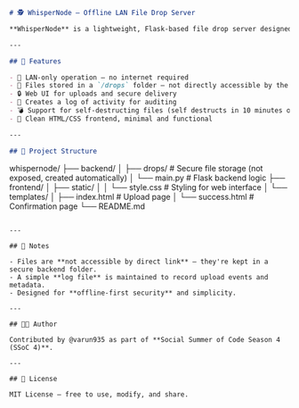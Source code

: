 ```markdown
# 🕵️ WhisperNode – Offline LAN File Drop Server

**WhisperNode** is a lightweight, Flask-based file drop server designed for secure and private file sharing over a local network. It operates completely offline, making it ideal for isolated environments, secure labs, or CTF-style dead drops.

---

## 🚀 Features

- 📡 LAN-only operation — no internet required  
- 📁 Files stored in a `/drops` folder — not directly accessible by the host due to encrpytion
- 🔒 Web UI for uploads and secure delivery  
- 🧠 Creates a log of activity for auditing  
- 💣 Support for self-destructing files (self destructs in 10 minutes or after pick-up)  
- 🧊 Clean HTML/CSS frontend, minimal and functional

---

## 📁 Project Structure

```

whispernode/
├── backend/
│   ├── drops/           # Secure file storage (not exposed, created automatically)
│   └── main.py          # Flask backend logic
├── frontend/
│   ├── static/
│   │   └── style.css    # Styling for web interface
│   └── templates/
│       ├── index.html   # Upload page
│       └── success.html # Confirmation page
└── README.md

```

---

## 🔐 Notes

- Files are **not accessible by direct link** — they're kept in a secure backend folder.
- A simple **log file** is maintained to record upload events and metadata.
- Designed for **offline-first security** and simplicity.

---

## 👨‍💻 Author

Contributed by @varun935 as part of **Social Summer of Code Season 4 (SSoC 4)**.

---

## 📜 License

MIT License — free to use, modify, and share.
```
